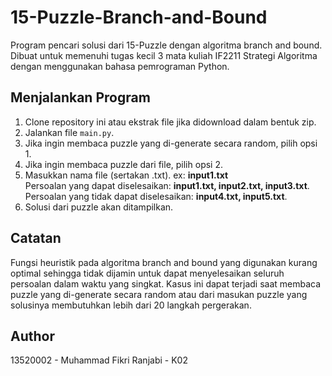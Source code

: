 # 15-Puzzle-Branch-and-Bound
Program pencari solusi dari 15-Puzzle dengan algoritma branch and bound.
Dibuat untuk memenuhi tugas kecil 3 mata kuliah IF2211 Strategi Algoritma dengan menggunakan bahasa pemrograman Python.

## Menjalankan Program
1. Clone repository ini atau ekstrak file jika didownload dalam bentuk zip.
2. Jalankan file `main.py`. 
3. Jika ingin membaca puzzle yang di-generate secara random, pilih opsi 1.
4. Jika ingin membaca puzzle dari file, pilih opsi 2.
6. Masukkan nama file (sertakan .txt). ex: **input1.txt** <br/>
Persoalan yang dapat diselesaikan: **input1.txt, input2.txt, input3.txt**. <br/>
Persoalan yang tidak dapat diselesaikan: **input4.txt, input5.txt**.
6. Solusi dari puzzle akan ditampilkan.

## Catatan
Fungsi heuristik pada algoritma branch and bound yang digunakan kurang optimal sehingga tidak dijamin untuk dapat menyelesaikan seluruh persoalan dalam waktu yang singkat. Kasus ini dapat terjadi saat membaca puzzle yang di-generate secara random atau dari masukan puzzle yang solusinya membutuhkan lebih dari 20 langkah pergerakan.

## Author
13520002 - Muhammad Fikri Ranjabi - K02